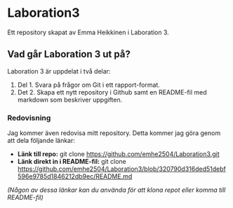 # Laboration3
Ett repository skapat av Emma Heikkinen i Laboration 3.
## Vad går Laboration 3 ut på?
Laboration 3 är uppdelat i två delar:
1. Del 1. Svara på frågor om Git i ett rapport-format.
2. Det 2. Skapa ett nytt repository i Github samt en README-fil med markdown som beskriver uppgiften.
### Redovisning
Jag kommer även redovisa mitt repository. Detta kommer jag göra genom att dela följande länkar:
* **Länk till repo:** git clone https://github.com/emhe2504/Laboration3.git
* **Länk direkt in i README-fil:** git clone https://github.com/emhe2504/Laboration3/blob/320790d316ded51debf596e9785d1846212db9ec/README.md
  
_(Någon av dessa länkar kan du använda för att klona repot eller komma till README-fil)_
